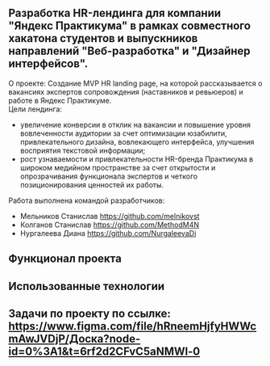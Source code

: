 ## Разработка HR-лендинга для компании "Яндекс Практикума" в рамках совместного хакатона студентов и выпускников направлений "Веб-разработка" и "Дизайнер интерфейсов".
О проекте: Создание MVP HR landing page, на которой рассказывается о вакансиях экспертов сопровождения (наставников и ревьюеров) и работе в Яндекс Практикуме.  
Цели лендинга:
 * увеличение конверсии в отклик на вакансии и повышение уровня вовлеченности аудитории за счет оптимизации юзабилити, привлекательного дизайна, вовлекающего интерфейса, улучшения восприятия текстовой информации;
 * рост узнаваемости и привлекательности HR-бренда Практикума в широком медийном пространстве за счет открытости и опрозрачивания функционала экспертов и четкого позиционирования ценностей их работы.
  
  Работа выполнена командой разработчиков:
  * Мельников Станислав https://github.com/melnikovst
  * Колганов Станислав https://github.com/MethodM4N
  * Нургалеева Диана https://github.com/NurgaleevaDi

## Функционал проекта
  
## Использованные технологии


## Задачи по проекту по ссылке: https://www.figma.com/file/hRneemHjfyHWWcmAwJVDjP/Доска?node-id=0%3A1&t=6rf2d2CFvC5aNMWl-0

